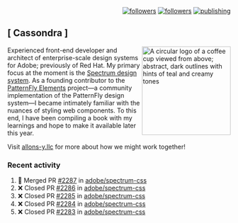 <p align="right"><a rel="me" href="https://front-end.social/@castastrophe">
    <img alt="followers" title="Follow me on Mastodon" src="https://img.shields.io/mastodon/follow/109297102751309835?domain=https%3A%2F%2Ffront-end.social&label=Follow&logo=mastodon&logoColor=white&style=for-the-badge&labelColor=008080&color=006969"/></a>
  <a href="https://codepen.io/castastrophe/">
    <img alt="followers" title="Follow me on CodePen" src="https://img.shields.io/badge/16-1?color=640464&labelColor=7c007c&style=for-the-badge&logo=codepen&label=Follow"/></a>
<a href="https://castastrophe.medium.com/">
    <img alt="publishing" title="View articles on Medium" src="https://img.shields.io/badge/107-1?color=666&labelColor=444&label=subscribe&logo=medium&logoColor=white&style=for-the-badge"/></a>
</p>

## [&nbsp;Cassondra&nbsp;]

<img align="right" src="https://github-production-user-asset-6210df.s3.amazonaws.com/1840295/253016758-ba468774-1cd3-42c2-8f43-947b5eeb5edf.png" height="200" alt="A circular logo of a coffee cup viewed from above; abstract, dark outlines with hints of teal and creamy tones">

Experienced front-end developer and architect of enterprise-scale design systems for Adobe; previously of Red Hat. My primary focus at the moment is the [Spectrum design system](https://github.com/adobe/spectrum-css). As a founding contributor to the [PatternFly&nbsp;Elements](https://github.com/patternfly/patternfly-elements) project&mdash;a community implementation of the PatternFly design system&mdash;I became intimately familiar with the nuances of styling web components. To this end, I have been compiling a book with my learnings and hope to make it available later this year.

Visit [allons-y.llc](http://allons-y.llc/) for more about how we might work together!

### Recent activity

<!--START_SECTION:activity-->
1. 🎉 Merged PR [#2287](https://github.com/adobe/spectrum-css/pull/2287) in [adobe/spectrum-css](https://github.com/adobe/spectrum-css)
2. ❌ Closed PR [#2286](https://github.com/adobe/spectrum-css/pull/2286) in [adobe/spectrum-css](https://github.com/adobe/spectrum-css)
3. ❌ Closed PR [#2285](https://github.com/adobe/spectrum-css/pull/2285) in [adobe/spectrum-css](https://github.com/adobe/spectrum-css)
4. ❌ Closed PR [#2284](https://github.com/adobe/spectrum-css/pull/2284) in [adobe/spectrum-css](https://github.com/adobe/spectrum-css)
5. ❌ Closed PR [#2283](https://github.com/adobe/spectrum-css/pull/2283) in [adobe/spectrum-css](https://github.com/adobe/spectrum-css)
<!--END_SECTION:activity-->
